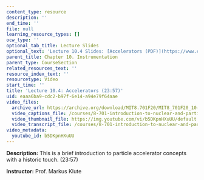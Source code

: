 ```yaml
---
content_type: resource
description: ''
end_time: ''
file: null
learning_resource_types: []
ocw_type: ''
optional_tab_title: Lecture Slides
optional_text: 'Lecture 10.4 Slides: [Accelerators (PDF)](https://www.classe.cornell.edu/~hoff/LECTURES/10USPAS/notes01.pdf)'
parent_title: Chapter 10. Instrumentation
parent_type: CourseSection
related_resources_text: ''
resource_index_text: ''
resourcetype: Video
start_time: ''
title: 'Lecture 10.4: Accelerators (23:57)'
uid: eaaa6ba9-cdc2-b97f-6e14-a94e79f64aae
video_files:
  archive_url: https://archive.org/download/MIT8.701F20/MIT8_701F20_10-04_accelerators_300k.mp4
  video_captions_file: /courses/8-701-introduction-to-nuclear-and-particle-physics-fall-2020/702c1ae94808570eb5fc4ca3ae9d70da_b5DKpnHXuUU.vtt
  video_thumbnail_file: https://img.youtube.com/vi/b5DKpnHXuUU/default.jpg
  video_transcript_file: /courses/8-701-introduction-to-nuclear-and-particle-physics-fall-2020/f999d683db37958ed3612758a9887d36_b5DKpnHXuUU.pdf
video_metadata:
  youtube_id: b5DKpnHXuUU
---
```


**Description:** This is a brief introduction to particle accelerator concepts with a historic touch. (23:57)

**Instructor:** Prof. Markus Klute